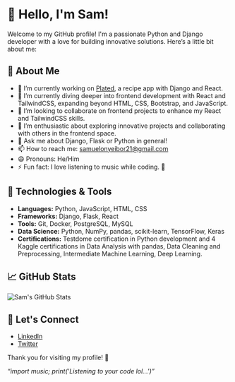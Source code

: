 # 👋 Hello, I'm Sam!

Welcome to my GitHub profile! I'm a passionate Python and Django developer with a love for building innovative solutions. Here’s a little bit about me:

## 🚀 About Me

- 🔭 I’m currently working on [Plated](https://github.com/Sam-3l/Plated), a recipe app with Django and React.
- 🌱 I’m currently diving deeper into frontend development with React and TailwindCSS, expanding beyond HTML, CSS, Bootstrap, and JavaScript.
- 👯 I’m looking to collaborate on frontend projects to enhance my React and TailwindCSS skills.
- 🤔 I’m enthusiastic about exploring innovative projects and collaborating with others in the frontend space.
- 💬 Ask me about Django, Flask or Python in general!
- 📫 How to reach me: [samuelonyeibor21@gmail.com](mailto:samuelonyeibor21@gmail.com)
- 😄 Pronouns: He/Him
- ⚡ Fun fact: I love listening to music while coding. 🎵

## 🔧 Technologies & Tools

- **Languages:** Python, JavaScript, HTML, CSS
- **Frameworks:** Django, Flask, React
- **Tools:** Git, Docker, PostgreSQL, MySQL
- **Data Science:** Python, NumPy, pandas, scikit-learn, TensorFlow, Keras
- **Certifications:** Testdome certification in Python development and 4 Kaggle certifications in Data Analysis with pandas, Data Cleaning and Preprocessing, Intermediate Machine Learning, Deep Learning.

## 📈 GitHub Stats

![Sam's GitHub Stats](https://github-readme-stats.vercel.app/api?username=Sam-3l&show_icons=true&hide_title=true&count_private=true&include_all_commits=true&hide=prs&theme=radical)

## 💬 Let's Connect

- [LinkedIn](https://www.linkedin.com/in/samuel-onyeibor-b80866283)
- [Twitter](https://x.com/_cryptix_xx?t=vk4EIJVP3X-ccwzyJ37qEA&s=09)

Thank you for visiting my profile! 🚀

_“import music; print('Listening to your code lol...')”_
